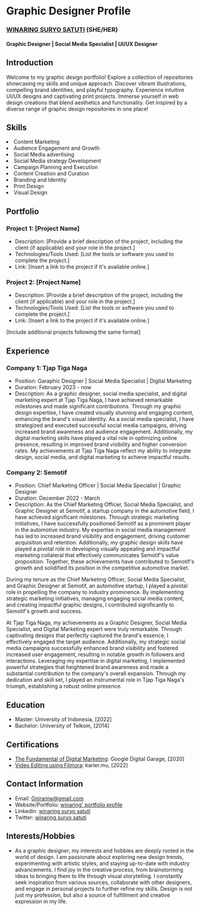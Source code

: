 # Graphic Designer Profile

<h3><a href='https://github.com/winar/profile'>WINARING SURYO SATUTI</a> (SHE/HER)<br><h4>Graphic Designer | Social Media Specialist | UI/UX Designer</h4></h3>

## Introduction

Welcome to my graphic design portfolio! Explore a collection of repositories showcasing my skills and unique approach. Discover vibrant illustrations, compelling brand identities, and playful typography. Experience intuitive UI/UX designs and captivating print projects. Immerse yourself in web design creations that blend aesthetics and functionality. Get inspired by a diverse range of graphic design repositories in one place!

## Skills

<li>Content Marketing</li> 
<li>Audience Engagement and Growth</li> 
<li>Social Media advertising</li> 
<li>Social Media strategy Development</li> 
<li>Campaign Planning and Execution</li>
<li>Content Creation and Curation</li>
<li>Branding and Identity</li>
<li>Print Design</li>
<li>Visual Design</li>


## Portfolio

### Project 1: [Project Name]

- Description: [Provide a brief description of the project, including the client (if applicable) and your role in the project.]
- Technologies/Tools Used: [List the tools or software you used to complete the project.]
- Link: [Insert a link to the project if it's available online.]

### Project 2: [Project Name]

- Description: [Provide a brief description of the project, including the client (if applicable) and your role in the project.]
- Technologies/Tools Used: [List the tools or software you used to complete the project.]
- Link: [Insert a link to the project if it's available online.]

[Include additional projects following the same format]

## Experience

### Company 1: Tjap Tiga Naga

- Position: Garaphic Designer | Social Media Specialist | Digital Marketing
- Duration: February 2023 - now
- Description: As a graphic designer, social media specialist, and digital marketing expert at Tjap Tiga Naga, I have achieved remarkable milestones and made significant contributions. Through my graphic design expertise, I have created visually stunning and engaging content, enhancing the brand's visual identity. As a social media specialist, I have strategized and executed successful social media campaigns, driving increased brand awareness and audience engagement. Additionally, my digital marketing skills have played a vital role in optimizing online presence, resulting in improved brand visibility and higher conversion rates. My achievements at Tjap Tiga Naga reflect my ability to integrate design, social media, and digital marketing to achieve impactful results.

### Company 2: Semotif

- Position: Chief Marketing Officer | Social Media Specialist | Graphic Designer
- Duration: December 2022 - March
- Description: As the Chief Marketing Officer, Social Media Specialist, and Graphic Designer at Semotif, a startup company in the automotive field, I have achieved significant milestones. Through strategic marketing initiatives, I have successfully positioned Semotif as a prominent player in the automotive industry. My expertise in social media management has led to increased brand visibility and engagement, driving customer acquisition and retention. Additionally, my graphic design skills have played a pivotal role in developing visually appealing and impactful marketing collateral that effectively communicates Semotif's value proposition. Together, these achievements have contributed to Semotif's growth and solidified its position in the competitive automotive market.

During my tenure as the Chief Marketing Officer, Social Media Specialist, and Graphic Designer at Semotif, an automotive startup, I played a pivotal role in propelling the company to industry prominence. By implementing strategic marketing initiatives, managing engaging social media content, and creating impactful graphic designs, I contributed significantly to Semotif's growth and success.

At Tjap Tiga Naga, my achievements as a Graphic Designer, Social Media Specialist, and Digital Marketing expert were truly remarkable. Through captivating designs that perfectly captured the brand's essence, I effectively engaged the target audience. Additionally, my strategic social media campaigns successfully enhanced brand visibility and fostered increased user engagement, resulting in notable growth in followers and interactions. Leveraging my expertise in digital marketing, I implemented powerful strategies that heightened brand awareness and made a substantial contribution to the company's overall expansion. Through my dedication and skill set, I played an instrumental role in Tjap Tiga Naga's triumph, establishing a robust online presence.

## Education

- Master: University of Indonesia, [2022]
- Bachelor: University of Telkom, [2014]

## Certifications

- <a href='https://github.com/Winar/Profile/blob/main/Certificate%20%5BLGN%20SGN%20AXY%5D%20-%20Winaring%20S%20Satuti.pdf'>The Fundamental of Digital Marketing</a>: Google Digital Garage, [2020]
- <a href='https://github.com/Winar/Profile/blob/main/Certificate%20%5B7159937%5D%20-%20Winaring%20S%20Satuti.pdf'>Video Editing using Filmora</a>: karier.mu, [2022]

## Contact Information

- Email: <a href="mailto:Gniraniw@gmail.com">Gniraniw@gmail.com</a>
- Website/Portfolio: <a href="https://github.com/winar/profile">winaring' portfolio profile</a>
- LinkedIn: <a href="https://www.linkedin.com/winaring-satuti">winaring suryo satuti</a>
- Twitter: <a href="https://twitter.com/winaringsuryo">winaring suryo satuti</a>


## Interests/Hobbies

- As a graphic designer, my interests and hobbies are deeply rooted in the world of design. I am passionate about exploring new design trends, experimenting with artistic styles, and staying up-to-date with industry advancements. I find joy in the creative process, from brainstorming ideas to bringing them to life through visual storytelling. I constantly seek inspiration from various sources, collaborate with other designers, and engage in personal projects to further refine my skills. Design is not just my profession, but also a source of fulfillment and creative expression in my life.

